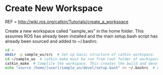 # Create New Workspace

REF = http://wiki.ros.org/catkin/Tutorials/create_a_workspace

Create a new workspace called "sample_ws" in the home folder. This assumes ROS has already been installed and the main setup.bash script has already been sourced and added to ~/.bashrc.

```bash
cd ~
mkdir -p sample_ws/src  # Set up basic structure of catkin workspace.
cd ~/sample_ws  # catkin_make must be run from root folder of workspace.
catkin_make  # Complile the workspace. This creates the build and devel folders and src/CMakeLists.txt symlink file.
echo "source /home/[user]/sample_ws/devel/setup.bash" >> ~/.bashrc  # Add setup.bash source command for this specific workspace.
```
